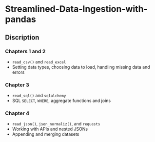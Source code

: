 # Streamlined-Data-Ingestion-with-pandas

## Discription

### Chapters 1 and 2
* `read_csv()` and `read_excel`
* Setting data types, choosing data to load, handling missing data and errors
### Chapter 3
* `read_sql()` and `sqlalchemy`
* SQL `SELECT`, `WHERE`, aggregate functions and joins
### Chapter 4
* `read_json()`, `json_normaliz()`, and `requests`
* Working with APIs and nested JSONs
* Appending and merging datasets

